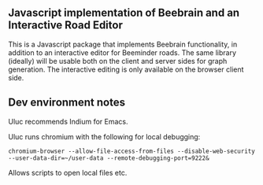 ## Javascript implementation of Beebrain and an Interactive Road Editor

This is a Javascript package that implements Beebrain functionality,
in addition to an interactive editor for Beeminder roads. The same
library (ideally) will be usable both on the client and server sides
for graph generation. The interactive editing is only available on the
browser client side. 

## Dev environment notes

Uluc recommends Indium for Emacs.

Uluc runs chromium with the following for local debugging:

`chromium-browser --allow-file-access-from-files --disable-web-security --user-data-dir=~/user-data --remote-debugging-port=9222&`

Allows scripts to open local files etc.

